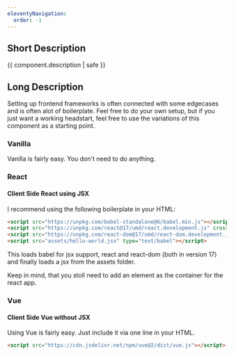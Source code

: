 ```yaml
---
eleventyNavigation:
  order: -1
---
```


## Short Description
{{ component.description | safe }}

## Long Description

Setting up frontend frameworks is often connected with some edgecases and is often alot of boilerplate.
Feel free to do your own setup, but if you just want a working headstart, feel free to use the variations of this component as a starting point.

### Vanilla

Vanilla is fairly easy. You don't need to do anything.

### React

#### Client Side React using JSX

I recommend using the following boilerplate in your HTML:

```html
<script src="https://unpkg.com/babel-standalone@6/babel.min.js"></script>
<script src="https://unpkg.com/react@17/umd/react.development.js" crossorigin></script>
<script src="https://unpkg.com/react-dom@17/umd/react-dom.development.js" crossorigin></script>
<script src="assets/hello-world.jsx" type="text/babel"></script>
```

This loads babel for jsx support, react and react-dom (both in version 17) and finally loads a jsx from the assets folder.

Keep in mind, that you stoll need to add an element as the container for the react app.

### Vue

#### Client Side Vue without JSX

Using Vue is fairly easy. Just include it via one line in your HTML.

```html
<script src="https://cdn.jsdelivr.net/npm/vue@2/dist/vue.js"></script>
```
